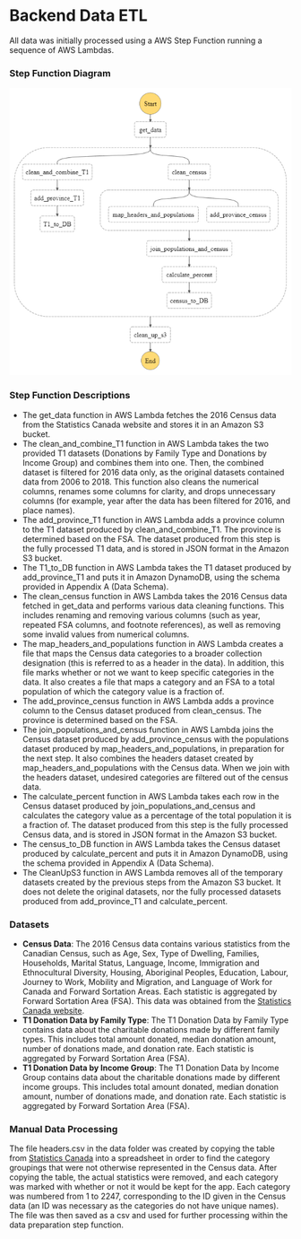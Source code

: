 # Backend Data ETL

All data was initially processed using a AWS Step Function running a sequence of AWS Lambdas.

### Step Function Diagram

![Step Function State Machine Diagram](../assets/stepfunction.png)

### Step Function Descriptions

- The get_data function in AWS Lambda fetches the 2016 Census data from the Statistics Canada website and stores it in an Amazon S3 bucket.
- The clean_and_combine_T1 function in AWS Lambda takes the two provided T1 datasets (Donations by Family Type and Donations by Income Group) and combines them into one. Then, the combined dataset is filtered for 2016 data only, as the original datasets contained data from 2006 to 2018. This function also cleans the numerical columns, renames some columns for clarity, and drops unnecessary columns (for example, year after the data has been filtered for 2016, and place names).
- The add_province_T1 function in AWS Lambda adds a province column to the T1 dataset produced by clean_and_combine_T1. The province is determined based on the FSA. The dataset produced from this step is the fully processed T1 data, and is stored in JSON format in the Amazon S3 bucket.
- The T1_to_DB function in AWS Lambda takes the T1 dataset produced by add_province_T1 and puts it in Amazon DynamoDB, using the schema provided in Appendix A (Data Schema).
- The clean_census function in AWS Lambda takes the 2016 Census data fetched in get_data and performs various data cleaning functions. This includes renaming and removing various columns (such as year, repeated FSA columns, and footnote references), as well as removing some invalid values from numerical columns.
- The map_headers_and_populations function in AWS Lambda creates a file that maps the Census data categories to a broader collection designation (this is referred to as a header in the data). In addition, this file marks whether or not we want to keep specific categories in the data. It also creates a file that maps a category and an FSA to a total population of which the category value is a fraction of.
- The add_province_census function in AWS Lambda adds a province column to the Census dataset produced from clean_census. The province is determined based on the FSA.
- The join_populations_and_census function in AWS Lambda joins the Census dataset produced by add_province_census with the populations dataset produced by map_headers_and_populations, in preparation for the next step. It also combines the headers dataset created by map_headers_and_populations with the Census data. When we join with the headers dataset, undesired categories are filtered out of the census data.
- The calculate_percent function in AWS Lambda takes each row in the Census dataset produced by join_populations_and_census and calculates the category value as a percentage of the total population it is a fraction of. The dataset produced from this step is the fully processed Census data, and is stored in JSON format in the Amazon S3 bucket.
- The census_to_DB function in AWS Lambda takes the Census dataset produced by calculate_percent and puts it in Amazon DynamoDB, using the schema provided in Appendix A (Data Schema).
- The CleanUpS3 function in AWS Lambda removes all of the temporary datasets created by the previous steps from the Amazon S3 bucket. It does not delete the original datasets, nor the fully processed datasets produced from add_province_T1 and calculate_percent.

### Datasets

- **Census Data**: The 2016 Census data contains various statistics from the Canadian Census, such as Age, Sex, Type of Dwelling, Families, Households, Marital Status, Language, Income, Immigration and Ethnocultural Diversity, Housing, Aboriginal Peoples, Education, Labour, Journey to Work, Mobility and Migration, and Language of Work for Canada and Forward Sortation Areas. Each statistic is aggregated by Forward Sortation Area (FSA). This data was obtained from the [Statistics Canada website](https://www12.statcan.gc.ca/census-recensement/2016/dp-pd/prof/details/download-telecharger/comp/page_dl-tc.cfm?Lang=E).
- **T1 Donation Data by Family Type**: The T1 Donation Data by Family Type contains data about the charitable donations made by different family types. This includes total amount donated, median donation amount, number of donations made, and donation rate. Each statistic is aggregated by Forward Sortation Area (FSA).
- **T1 Donation Data by Income Group**: The T1 Donation Data by Income Group contains data about the charitable donations made by different income groups. This includes total amount donated, median donation amount, number of donations made, and donation rate. Each statistic is aggregated by Forward Sortation Area (FSA).

### Manual Data Processing

The file headers.csv in the data folder was created by copying the table from [Statistics Canada](https://www12.statcan.gc.ca/census-recensement/2016/dp-pd/prof/details/page.cfm?Lang=E&Geo1=PR&Code1=01&Geo2=&Code2=&SearchText=Canada&SearchType=Begins&SearchPR=01&B1=All&TABID=1&type=0) into a spreadsheet in order to find the category groupings that were not otherwise represented in the Census data. After copying the table, the actual statistics were removed, and each category was marked with whether or not it would be kept for the app. Each category was numbered from 1 to 2247, corresponding to the ID given in the Census data (an ID was necessary as the categories do not have unique names). The file was then saved as a csv and used for further processing within the data preparation step function.
